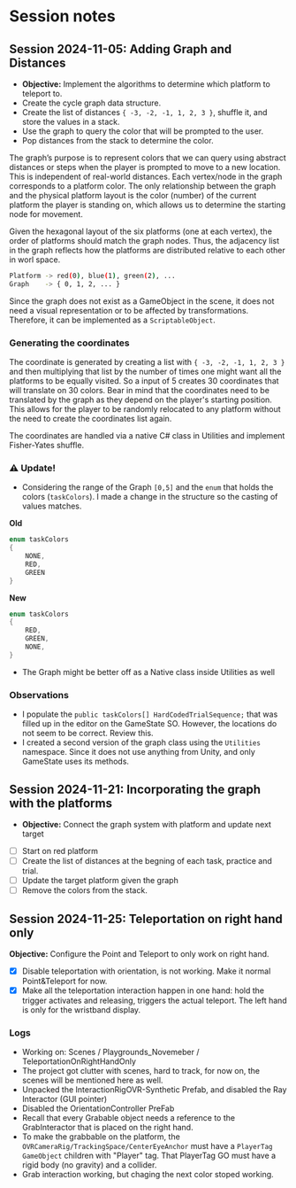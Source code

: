 # Session notes

## Session 2024-11-05: Adding Graph and Distances

- **Objective:** Implement the algorithms to determine which platform to teleport to.
- Create the cycle graph data structure.
- Create the list of distances `{ -3, -2, -1, 1, 2, 3 }`, shuffle it, and store the values in a stack.
- Use the graph to query the color that will be prompted to the user.
- Pop distances from the stack to determine the color.

The graph’s purpose is to represent colors that we can query using abstract distances or steps when the player is prompted to move to a new location. This is independent of real-world distances. Each vertex/node in the graph corresponds to a platform color. The only relationship between the graph and the physical platform layout is the color (number) of the current platform the player is standing on, which allows us to determine the starting node for movement.

Given the hexagonal layout of the six platforms (one at each vertex), the order of platforms should match the graph nodes. Thus, the adjacency list in the graph reflects how the platforms are distributed relative to each other in worl space.

```bash
Platform -> red(0), blue(1), green(2), ...
Graph    -> { 0, 1, 2, ... }
```

Since the graph does not exist as a GameObject in the scene, it does not need a visual representation or to be affected by transformations. Therefore, it can be implemented as a `ScriptableObject`.

### Generating the coordinates

The coordinate is generated by creating a list with `{ -3, -2, -1, 1, 2, 3 }` and then multiplying that list by the number of times one might want all the platforms to be equally visited. So a input of 5 creates 30 coordinates that will translate on 30 colors. Bear in mind that the coordinates need to be translated by the graph as they depend on the player's starting position. This allows for the player to be randomly relocated to any platform without the need to create the coordinates list again.

The coordinates are handled via a native C# class in Utilities and implement Fisher-Yates shuffle.

### ⚠️ Update!

- Considering the range of the Graph `[0,5]` and the `enum` that holds the colors (`taskColors`). I made a change in the structure so the casting of values matches.

**Old**

```C#
enum taskColors
{
    NONE,
    RED,
    GREEN
}
```

**New**

```C#
enum taskColors
{
    RED,
    GREEN,
    NONE,
}
```
- The Graph might be better off as a Native class inside Utilities as well

### Observations
- I populate the `public taskColors[] HardCodedTrialSequence;` that was filled up in the editor on the GameState SO. However, the locations do not seem to be correct. Review this. 
- I created a second version of the graph class using the `Utilities` namespace. Since it does not use anything from Unity, and only GameState uses its methods.


## Session 2024-11-21: Incorporating the graph with the platforms

- **Objective:** Connect the graph system with platform and update next target
- [ ] Start on red platform
- [ ] Create the list of distances at the begning of each task, practice and trial.
- [ ] Update the target platform given the graph
- [ ] Remove the colors from the stack.

## Session 2024-11-25: Teleportation on right hand only

**Objective:** Configure the Point and Teleport to only work on right hand.

- [x]  Disable teleportation with orientation, is not working. Make it normal Point&Teleport for now. 
- [x]  Make all the teleportation interaction happen in one hand: hold the trigger activates and releasing, triggers the actual teleport. The left hand is only for the wristband display.

### Logs
- Working on: Scenes / Playgrounds_Novemeber / TeleportationOnRightHandOnly
- The project got clutter with scenes, hard to track, for now on, the scenes will be mentioned here as well.
- Unpacked the InteractionRigOVR-Synthetic Prefab, and disabled the Ray Interactor (GUI pointer)
- Disabled the OrientationController PreFab
- Recall that every Grabable object needs a reference to the GrabInteractor that is placed on the right hand.
- To make the grabbable on the platform, the `OVRCameraRig/TrackingSpace/CenterEyeAnchor` must have a `PlayerTag GameObject` children with "Player" tag. That PlayerTag GO must have a rigid body (no gravity) and a collider.
- Grab interaction working, but chaging the next color stoped working.